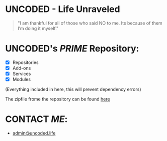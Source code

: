 # UNCODED - Life Unraveled
> "I am thankful for all of those who said NO to me. Its because of them I’m doing it myself."

# **UNCODED's** _PRIME_ Repository:

- [x] Repositories
- [x] Add-ons
- [x] Services
- [x] Modules

(Everything included in here, this will prevent dependency errors)

The zipfile frome the repository can be found [here](http://start.uncoded.life)

# **CONTACT** _ME_:

* admin@uncoded.life


